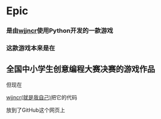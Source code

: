 # Epic
### 是由[wjjncr](https://github.com/wjjncr)使用Python开发的一款游戏


### 这款游戏本来是在


## 全国中小学生创意编程大赛决赛的游戏作品
但现在


[wjjncr(就是我自己)](https://github.com/wjjncr)把它的代码


放到了GitHub这个网页上
